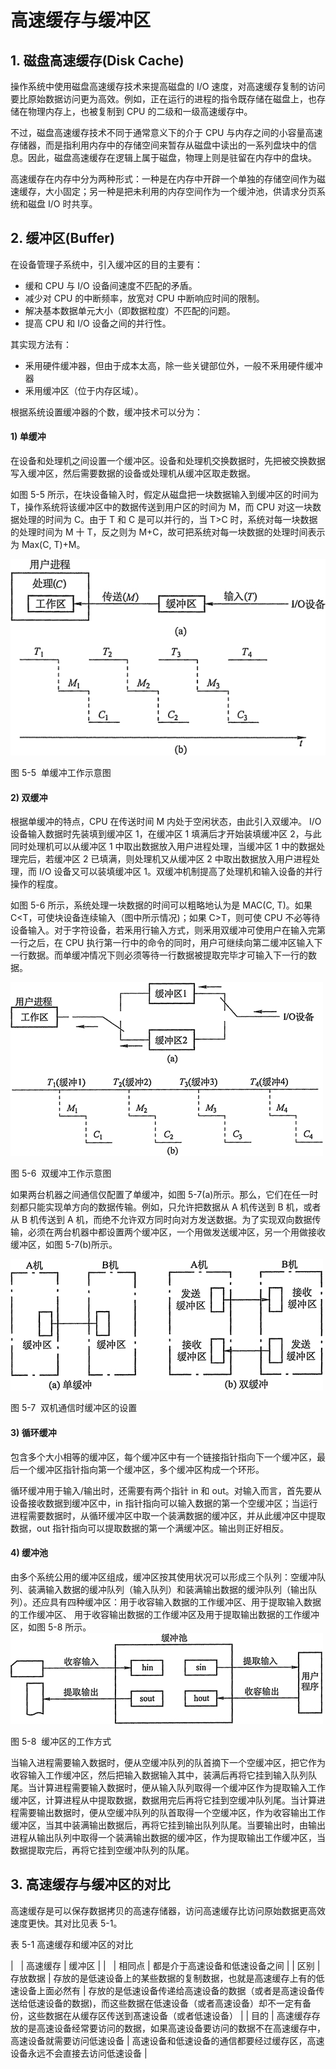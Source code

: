 # 高速缓存与缓冲区

## 1\. 磁盘高速缓存(Disk Cache)

操作系统中使用磁盘高速缓存技术来提高磁盘的 I/O 速度，对高速缓存复制的访问要比原始数据访问更为高效。例如，正在运行的进程的指令既存储在磁盘上，也存储在物理内存上，也被复制到 CPU 的二级和一级高速缓存中。

不过，磁盘高速缓存技术不同于通常意义下的介于 CPU 与内存之间的小容量高速存储器，而是指利用内存中的存储空间来暂存从磁盘中读出的一系列盘块中的信息。因此，磁盘高速缓存在逻辑上属于磁盘，物理上则是驻留在内存中的盘块。

高速缓存在内存中分为两种形式：一种是在内存中开辟一个单独的存储空间作为磁速缓存，大小固定；另一种是把未利用的内存空间作为一个缓沖池，供请求分页系统和磁盘 I/O 时共享。

## 2\. 缓冲区(Buffer)

在设备管理子系统中，引入缓冲区的目的主要有：

*   缓和 CPU 与 I/O 设备间速度不匹配的矛盾。
*   减少对 CPU 的中断频率，放宽对 CPU 中断响应时间的限制。
*   解决基本数据单元大小（即数据粒度）不匹配的问题。
*   提高 CPU 和 I/O 设备之间的并行性。

其实现方法有：

*   釆用硬件缓冲器，但由于成本太高，除一些关键部位外，一般不釆用硬件缓冲器
*   釆用缓冲区（位于内存区域）。

根据系统设置缓冲器的个数，缓冲技术可以分为：

#### 1) 单缓冲

在设备和处理机之间设置一个缓冲区。设备和处理机交换数据时，先把被交换数据写入缓冲区，然后需要数据的设备或处理机从缓冲区取走数据。

如图 5-5 所示，在块设备输入时，假定从磁盘把一块数据输入到缓冲区的时间为 T，操作系统将该缓冲区中的数据传送到用户区的时间为 M，而 CPU 对这一块数据处理的时间为 C。由于 T 和 C 是可以并行的，当 T>C 时，系统对每一块数据的处理时间为 M 十 T，反之则为 M+C，故可把系统对每一块数据的处理时间表示为 Max(C, T)+M。

![](img/266042747511a874180620cbf16b4801.jpg)

图 5-5  单缓冲工作示意图

#### 2) 双缓冲

根据单缓冲的特点，CPU 在传送时间 M 内处于空闲状态，由此引入双缓冲。 I/O 设备输入数据时先装填到缓冲区 1，在缓冲区 1 填满后才开始装填缓冲区 2，与此同时处理机可以从缓冲区 1 中取出数据放入用户进程处理，当缓冲区 1 中的数据处理完后，若缓冲区 2 已填满，则处理机又从缓冲区 2 中取出数据放入用户进程处理，而 I/O 设备又可以装填缓冲区 1。双缓冲机制提高了处理机和输入设备的并行操作的程度。

如图 5-6 所示，系统处理一块数据的时间可以粗略地认为是 MAC(C, T)。如果 C<T，可使块设备连续输入（图中所示情况)；如果 C>T，则可使 CPU 不必等待设备输入。对于字符设备，若釆用行输入方式，则釆用双缓冲可使用户在输入完第一行之后，在 CPU 执行第一行中的命令的同时，用户可继续向第二缓冲区输入下一行数据。而单缓冲情况下则必须等待一行数据被提取完毕才可输入下一行的数据。

![](img/5861e613000969e0ef91b273947b0639.jpg)

图 5-6  双缓冲工作示意图

如果两台机器之间通信仅配置了单缓冲，如图 5-7(a)所示。那么，它们在任一时刻都只能实现单方向的数据传输。例如，只允许把数据从 A 机传送到 B 机，或者从 B 机传送到 A 机，而绝不允许双方同时向对方发送数据。为了实现双向数据传输，必须在两台机器中都设置两个缓冲区，一个用做发送缓冲区，另一个用做接收缓冲区，如图 5-7(b)所示。

![](img/d265d6dc148167835dd1726a5eb2b0d2.jpg)

图 5-7  双机通信时缓冲区的设置

#### 3) 循环缓冲

包含多个大小相等的缓冲区，每个缓冲区中有一个链接指针指向下一个缓冲区，最后一个缓冲区指针指向第一个缓冲区，多个缓冲区构成一个环形。

循环缓冲用于输入/输出时，还需要有两个指针 in 和 out。对输入而言，首先要从设备接收数据到缓冲区中，in 指针指向可以输入数据的第一个空缓冲区；当运行进程需要数据时，从循环缓冲区中取一个装满数据的缓冲区，并从此缓冲区中提取数据，out 指针指向可以提取数据的第一个满缓冲区。输出则正好相反。

#### 4) 缓冲池

由多个系统公用的缓冲区组成，缓冲区按其使用状况可以形成三个队列：空缓冲队列、装满输入数据的缓冲队列（输入队列）和装满输出数据的缓沖队列（输出队列）。还应具有四种缓冲区：用于收容输入数据的工作缓冲区、用于提取输入数据的工作缓冲区、 用于收容输出数据的工作缓冲区及用于提取输出数据的工作缓冲区，如图 5-8 所示。![](img/b04c65b1447aeddf77ccbe4889c09632.jpg)

图 5-8  缓冲区的工作方式

当输入进程需要输入数据时，便从空缓冲队列的队首摘下一个空缓冲区，把它作为收容输入工作缓冲区，然后把输入数据输入其中，装满后再将它挂到输入队列队尾。当计算进程需要输入数据时，便从输入队列取得一个缓冲区作为提取输入工作缓冲区，计算进程从中提取数据，数据用完后再将它挂到空缓冲队列尾。当计算进程需要输出数据时，便从空缓冲队列的队首取得一个空缓冲区，作为收容输出工作缓冲区，当其中装满输出数据后，再将它挂到输出队列队尾。当要输出时，由输出进程从输出队列中取得一个装满输出数据的缓冲区，作为提取输出工作缓冲区，当数据提取完后，再将它挂到空缓冲队列的队尾。

## 3\. 高速缓存与缓冲区的对比

高速缓存是可以保存数据拷贝的高速存储器，访问高速缓存比访问原始数据更高效速度更快。其对比见表 5-1。

表 5-1 高速缓存和缓冲区的对比

|   | 高速缓存 | 缓冲区 |
|   | 相同点 | 都是介于高速设备和低速设备之间 |
| 区别 | 存放数据 | 存放的是低速设备上的某些数据的复制数据，也就是高速缓存上有的低速设备上面必然有 | 存放的是低速设备传递给高速设备的数据（或者是高速设备传送给低速设备的数据)，而这些数据在低速设备（或者高速设备）却不一定有备份，这些数据在从缓存区传送到髙速设备（或者低速设备） |
| 目的 | 高速缓存存放的是高速设备经常要访问的数据，如果高速设备要访问的数据不在高速缓存中，高速设备就需要访问低速设备 | 高速设备和低速设备的通信都要经过缓存区，高速设备永远不会直接去访问低速设备 |
